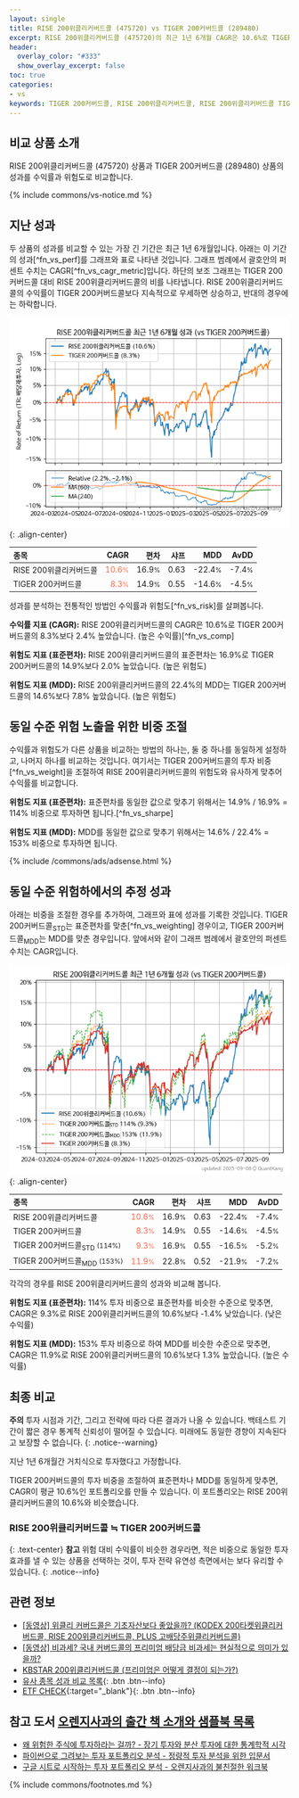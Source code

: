 ```yaml
---
layout: single
title: RISE 200위클리커버드콜 (475720) vs TIGER 200커버드콜 (289480)
excerpt: RISE 200위클리커버드콜 (475720)의 최근 1년 6개월 CAGR은 10.6%로 TIGER 200커버드콜 (289480)의 8.3%보다 2.4% 높았습니다.
header:
  overlay_color: "#333"
  show_overlay_excerpt: false
toc: true
categories:
- vs
keywords: TIGER 200커버드콜, RISE 200위클리커버드콜, RISE 200위클리커버드콜 TIGER 200커버드콜 비교, 475720, 289480, 475720 475720 비교
---
```


## 비교 상품 소개


RISE 200위클리커버드콜 (475720) 상품과 TIGER 200커버드콜 (289480) 상품의 성과를 수익률과 위험도로 비교합니다.





{% include commons/vs-notice.md %}

## 지난 성과

두 상품의 성과를 비교할 수 있는 가장 긴 기간은 최근 1년 6개월입니다. 아래는 이 기간의 성과[^fn_vs_perf]를 그래프와 표로 나타낸 것입니다.
그래프 범례에서 괄호안의 퍼센트 수치는 CAGR[^fn_vs_cagr_metric]입니다.
하단의 보조 그래프는 TIGER 200커버드콜 대비 RISE 200위클리커버드콜의 비를 나타냅니다.
RISE 200위클리커버드콜의 수익률이 TIGER 200커버드콜보다 지속적으로 우세하면 상승하고, 반대의 경우에는 하락합니다.

![RISE 200위클리커버드콜](/vs/images/475720-vs-289480_dual.png){: .align-center}

| **종목** | **CAGR** | **편차** | **샤프** | **MDD** | **AvDD** |
| :------------ | ------: | -----------: | -------: | ------: | -------: |
| RISE 200위클리커버드콜 | <span style="color: tomato">10.6<small>%</small></span> | 16.9<small>%</small> | 0.63 | -22.4<small>%</small> | -7.4<small>%</small> |
| TIGER 200커버드콜 | <span style="color: tomato">8.3<small>%</small></span> | 14.9<small>%</small> | 0.55 | -14.6<small>%</small> | -4.5<small>%</small> |

<!-- more -->


성과를 분석하는 전통적인 방법인 수익률과 위험도[^fn_vs_risk]를 살펴봅니다.

**수익률 지표 (CAGR):** RISE 200위클리커버드콜의 CAGR은 10.6%로 TIGER 200커버드콜의 8.3%보다 2.4% 높았습니다. (높은 수익률)[^fn_vs_comp]

**위험도 지표 (표준편차):** RISE 200위클리커버드콜의 표준편차는 16.9%로 TIGER 200커버드콜의 14.9%보다 2.0% 높았습니다. (높은 위험도)

**위험도 지표 (MDD):** RISE 200위클리커버드콜의 22.4%의 MDD는 TIGER 200커버드콜의 14.6%보다 7.8% 높았습니다. (높은 위험도)



## 동일 수준 위험 노출을 위한 비중 조절

수익률과 위험도가 다른 상품을 비교하는 방법의 하나는, 둘 중 하나를 동일하게 설정하고, 나머지 하나를 비교하는 것입니다.
여기서는 TIGER 200커버드콜의 투자 비중[^fn_vs_weight]을 조절하여 RISE 200위클리커버드콜의 위험도와 유사하게 맞추어 수익률를 비교합니다.

**위험도 지표 (표준편차):** 표준편차를 동일한 값으로 맞추기 위해서는 14.9% / 16.9% = 114% 비중으로 투자하면 됩니다.[^fn_vs_sharpe]

**위험도 지표 (MDD):** MDD를 동일한 값으로 맞추기 위해서는 14.6% / 22.4% = 153% 비중으로 투자하면 됩니다.


{% include /commons/ads/adsense.html %}



## 동일 수준 위험하에서의 추정 성과

아래는 비중을 조절한 경우를 추가하여, 그래프와 표에 성과를 기록한 것입니다.
TIGER 200커버드콜<sub>STD</sub>는 표준편차를 맞춘[^fn_vs_weighting] 경우이고, TIGER 200커버드콜<sub>MDD</sub>는 MDD를 맞춘 경우입니다.
앞에서와 같이 그래프 범례에서 괄호안의 퍼센트 수치는 CAGR입니다.


![RISE 200위클리커버드콜](/vs/images/475720-vs-289480.png){: .align-center}



| **종목** | **CAGR** | **편차** | **샤프** | **MDD** | **AvDD** |
| :------------ | ------: | -----------: | -------: | ------: | -------: |
| RISE 200위클리커버드콜 | <span style="color: tomato">10.6<small>%</small></span> | 16.9<small>%</small> | 0.63 | -22.4<small>%</small> | -7.4<small>%</small> |
| TIGER 200커버드콜 | <span style="color: tomato">8.3<small>%</small></span> | 14.9<small>%</small> | 0.55 | -14.6<small>%</small> | -4.5<small>%</small> |
| TIGER 200커버드콜<sub>STD</sub> <small>(114%)</small> | <span style="color: tomato">9.3<small>%</small></span> | 16.9<small>%</small> | 0.55 | -16.5<small>%</small> | -5.2<small>%</small> |
| TIGER 200커버드콜<sub>MDD</sub> <small>(153%)</small> | <span style="color: tomato">11.9<small>%</small></span> | 22.8<small>%</small> | 0.52 | -21.9<small>%</small> | -7.2<small>%</small> |



각각의 경우를 RISE 200위클리커버드콜의 성과와 비교해 봅니다.

**위험도 지표 (표준편차):** 114% 투자 비중으로 표준편차를 비슷한 수준으로 맞추면, CAGR은 9.3%로 RISE 200위클리커버드콜의 10.6%보다 -1.4% 낮았습니다. (낮은 수익률)

**위험도 지표 (MDD):** 153% 투자 비중으로 하여 MDD를 비슷한 수준으로 맞추면, CAGR은 11.9%로 RISE 200위클리커버드콜의 10.6%보다 1.3% 높았습니다. (높은 수익률)




## 최종 비교

**주의** 투자 시점과 기간, 그리고 전략에 따라 다른 결과가 나올 수 있습니다. 백테스트 기간이 짧은 경우 통계적 신뢰성이 떨어질 수 있습니다. 미래에도 동일한 경향이 지속된다고 보장할 수 없습니다.
{: .notice--warning}

지난 1년 6개월간 거치식으로 투자했다고 가정합니다.

TIGER 200커버드콜의 투자 비중을 조절하여 표준편차나 MDD를 동일하게 맞추면, CAGR이 평균 10.6%인 포트폴리오를 만들 수 있습니다.
이 포트폴리오는 RISE 200위클리커버드콜의 10.6%와 비슷했습니다.

### RISE 200위클리커버드콜 ≒ TIGER 200커버드콜
{: .text-center}
**참고** 위험 대비 수익률이 비슷한 경우라면, 적은 비중으로 동일한 투자 효과를 낼 수 있는 상품을 선택하는 것이, 투자 전략 유연성 측면에서는 보다 유리할 수 있습니다.
{: .notice--info}


## 관련 정보

- [[동영상] 위클리 커버드콜은 기초자산보다 좋았을까? (KODEX 200타켓위클리커버드콜, RISE 200위클리커버드콜, PLUS 고배당주위클리커버드콜)](https://youtu.be/odqvJ69_dUw)
- [[동영상] 비과세? 국내 커버드콜의 프리미엄 배당금 비과세는 현실적으로 의미가 있을까?](https://youtu.be/i5KJ1_7dWEE)
- [KBSTAR 200위클리커버드콜 (프리미엄은 어떻게 결정이 되는가?)](https://kongdori.tistory.com/189)
- [유사 종목 성과 비교 목록](/vs/){: .btn .btn--info}
- [ETF CHECK](https://www.etfcheck.co.kr/mobile/etpitem/289480/compare?compCode%5B%5D=475720){:target="_blank"}{: .btn .btn--info}


## 참고 도서 [오렌지사과의 출간 책 소개와 샘플북 목록](https://kongdori.tistory.com/691)

- [왜 위험한 주식에 투자하라는 걸까? - 장기 투자와 분산 투자에 대한 통계학적 시각](https://kongdori.tistory.com/421)
- [파이썬으로 그려보는 투자 포트폴리오 분석  - 정량적 투자 분석을 위한 입문서](https://kongdori.tistory.com/643)
- [구글 시트로 시작하는 투자 포트폴리오 분석 - 오렌지사과의 불친절한 워크북](https://kongdori.tistory.com/449)

{% include commons/footnotes.md %}